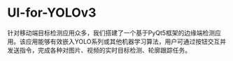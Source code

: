 # UI-for-YOLOv3
针对移动端目标检测应用众多，我们搭建了一个基于PyQt5框架的边缘端检测应用。该应用能够有效嵌入YOLO系列或其他机器学习算法，用户可通过按钮交互并发送指令，完成各种对图片、视频的实时目标检测、轮廓跟踪任务。
